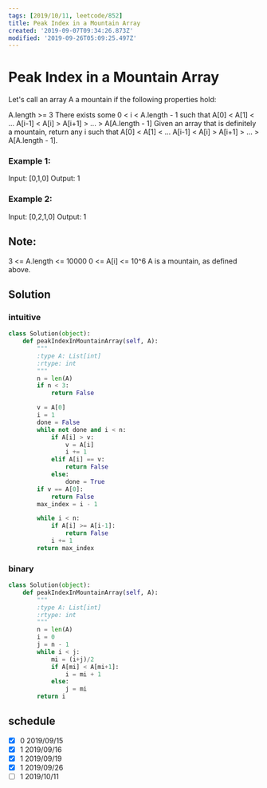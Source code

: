 ```yaml
---
tags: [2019/10/11, leetcode/852]
title: Peak Index in a Mountain Array
created: '2019-09-07T09:34:26.873Z'
modified: '2019-09-26T05:09:25.497Z'
---
```


# Peak Index in a Mountain Array

Let's call an array A a mountain if the following properties hold:

A.length >= 3
There exists some 0 < i < A.length - 1 such that A[0] < A[1] < ... A[i-1] < A[i] > A[i+1] > ... > A[A.length - 1]
Given an array that is definitely a mountain, return any i such that A[0] < A[1] < ... A[i-1] < A[i] > A[i+1] > ... > A[A.length - 1].

### Example 1:

Input: [0,1,0]
Output: 1

### Example 2:

Input: [0,2,1,0]
Output: 1

## Note:

3 <= A.length <= 10000
0 <= A[i] <= 10^6
A is a mountain, as defined above.

## Solution

### intuitive

```python
class Solution(object):
    def peakIndexInMountainArray(self, A):
        """
        :type A: List[int]
        :rtype: int
        """
        n = len(A)
        if n < 3:
            return False

        v = A[0]
        i = 1
        done = False
        while not done and i < n:
            if A[i] > v:
                v = A[i]
                i += 1
            elif A[i] == v:
                return False
            else:
                done = True
        if v == A[0]:
            return False
        max_index = i - 1

        while i < n:
            if A[i] >= A[i-1]:
                return False
            i += 1
        return max_index
```

### binary

```python
class Solution(object):
    def peakIndexInMountainArray(self, A):
        """
        :type A: List[int]
        :rtype: int
        """
        n = len(A)
        i = 0
        j = n - 1
        while i < j:
            mi = (i+j)/2
            if A[mi] < A[mi+1]:
                i = mi + 1
            else:
                j = mi
        return i
```


## schedule

* [x] 0 2019/09/15
* [x] 1 2019/09/16
* [x] 1 2019/09/19
* [x] 1 2019/09/26
* [ ] 1 2019/10/11
